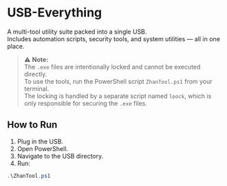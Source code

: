 # USB-Everything

A multi-tool utility suite packed into a single USB.  
Includes automation scripts, security tools, and system utilities — all in one place.

> ⚠️ **Note:**  
The `.exe` files are intentionally locked and cannot be executed directly.  
To use the tools, run the PowerShell script `ZhanTool.ps1` from your terminal.  
The locking is handled by a separate script named `loock`,
> which is only responsible for securing the `.exe` files.

## How to Run

1. Plug in the USB.
2. Open PowerShell.
3. Navigate to the USB directory.
4. Run:

```powershell
.\ZhanTool.ps1
